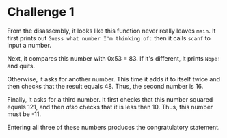 # Challenge 1

From the disassembly, it looks like this function never really leaves `main`. It first prints out `Guess what number I'm thinking of:` then it calls `scanf` to input a number. 

Next, it compares this number with 0x53 = 83. If it's different, it prints `Nope!` and quits.

Otherwise, it asks for another number. This time it adds it to itself twice and then checks that the result equals 48. Thus, the second number is 16.

Finally, it asks for a third number. It first checks that this number squared equals 121, and then *also* checks that it is less than 10. Thus, this number must be -11.

Entering all three of these numbers produces the congratulatory statement.